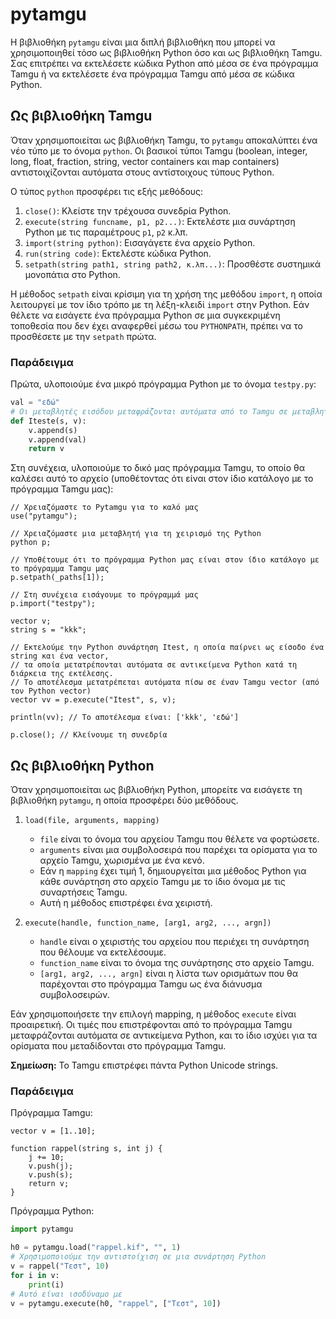 # pytamgu

Η βιβλιοθήκη `pytamgu` είναι μια διπλή βιβλιοθήκη που μπορεί να χρησιμοποιηθεί τόσο ως βιβλιοθήκη Python όσο και ως βιβλιοθήκη Tamgu. Σας επιτρέπει να εκτελέσετε κώδικα Python από μέσα σε ένα πρόγραμμα Tamgu ή να εκτελέσετε ένα πρόγραμμα Tamgu από μέσα σε κώδικα Python.

## Ως βιβλιοθήκη Tamgu

Όταν χρησιμοποιείται ως βιβλιοθήκη Tamgu, το `pytamgu` αποκαλύπτει ένα νέο τύπο με το όνομα `python`. Οι βασικοί τύποι Tamgu (boolean, integer, long, float, fraction, string, vector containers και map containers) αντιστοιχίζονται αυτόματα στους αντίστοιχους τύπους Python.

Ο τύπος `python` προσφέρει τις εξής μεθόδους:

1. `close()`: Κλείστε την τρέχουσα συνεδρία Python.
2. `execute(string funcname, p1, p2...)`: Εκτελέστε μια συνάρτηση Python με τις παραμέτρους `p1`, `p2` κ.λπ.
3. `import(string python)`: Εισαγάγετε ένα αρχείο Python.
4. `run(string code)`: Εκτελέστε κώδικα Python.
5. `setpath(string path1, string path2, κ.λπ...)`: Προσθέστε συστημικά μονοπάτια στο Python.

Η μέθοδος `setpath` είναι κρίσιμη για τη χρήση της μεθόδου `import`, η οποία λειτουργεί με τον ίδιο τρόπο με τη λέξη-κλειδί `import` στην Python. Εάν θέλετε να εισάγετε ένα πρόγραμμα Python σε μια συγκεκριμένη τοποθεσία που δεν έχει αναφερθεί μέσω του `PYTHONPATH`, πρέπει να το προσθέσετε με την `setpath` πρώτα.

### Παράδειγμα

Πρώτα, υλοποιούμε ένα μικρό πρόγραμμα Python με το όνομα `testpy.py`:

```python
val = "εδώ"
# Οι μεταβλητές εισόδου μεταφράζονται αυτόματα από το Tamgu σε μεταβλητές Python
def Iteste(s, v):
    v.append(s)
    v.append(val)
    return v
```

Στη συνέχεια, υλοποιούμε το δικό μας πρόγραμμα Tamgu, το οποίο θα καλέσει αυτό το αρχείο (υποθέτοντας ότι είναι στον ίδιο κατάλογο με το πρόγραμμα Tamgu μας):

```tamgu
// Χρειαζόμαστε το Pytamgu για το καλό μας
use("pytamgu");

// Χρειαζόμαστε μια μεταβλητή για τη χειρισμό της Python
python p;

// Υποθέτουμε ότι το πρόγραμμα Python μας είναι στον ίδιο κατάλογο με το πρόγραμμα Tamgu μας
p.setpath(_paths[1]);

// Στη συνέχεια εισάγουμε το πρόγραμμά μας
p.import("testpy");

vector v;
string s = "kkk";

// Εκτελούμε την Python συνάρτηση Itest, η οποία παίρνει ως είσοδο ένα string και ένα vector,
// τα οποία μετατρέπονται αυτόματα σε αντικείμενα Python κατά τη διάρκεια της εκτέλεσης.
// Το αποτέλεσμα μετατρέπεται αυτόματα πίσω σε έναν Tamgu vector (από τον Python vector)
vector vv = p.execute("Itest", s, v);

println(vv); // Το αποτέλεσμα είναι: ['kkk', 'εδώ']

p.close(); // Κλείνουμε τη συνεδρία
```

## Ως βιβλιοθήκη Python

Όταν χρησιμοποιείται ως βιβλιοθήκη Python, μπορείτε να εισάγετε τη βιβλιοθήκη `pytamgu`, η οποία προσφέρει δύο μεθόδους.

1. `load(file, arguments, mapping)`
   - `file` είναι το όνομα του αρχείου Tamgu που θέλετε να φορτώσετε.
   - `arguments` είναι μια συμβολοσειρά που παρέχει τα ορίσματα για το αρχείο Tamgu, χωρισμένα με ένα κενό.
   - Εάν η `mapping` έχει τιμή 1, δημιουργείται μια μέθοδος Python για κάθε συνάρτηση στο αρχείο Tamgu με το ίδιο όνομα με τις συναρτήσεις Tamgu.
   - Αυτή η μέθοδος επιστρέφει ένα χειριστή.

2. `execute(handle, function_name, [arg1, arg2, ..., argn])`
   - `handle` είναι ο χειριστής του αρχείου που περιέχει τη συνάρτηση που θέλουμε να εκτελέσουμε.
   - `function_name` είναι το όνομα της συνάρτησης στο αρχείο Tamgu.
   - `[arg1, arg2, ..., argn]` είναι η λίστα των ορισμάτων που θα παρέχονται στο πρόγραμμα Tamgu ως ένα διάνυσμα συμβολοσειρών.

Εάν χρησιμοποιήσετε την επιλογή mapping, η μέθοδος `execute` είναι προαιρετική. Οι τιμές που επιστρέφονται από το πρόγραμμα Tamgu μεταφράζονται αυτόματα σε αντικείμενα Python, και το ίδιο ισχύει για τα ορίσματα που μεταδίδονται στο πρόγραμμα Tamgu.

**Σημείωση:** Το Tamgu επιστρέφει πάντα Python Unicode strings.

### Παράδειγμα

Πρόγραμμα Tamgu:

```tamgu
vector v = [1..10];

function rappel(string s, int j) {
    j += 10;
    v.push(j);
    v.push(s);
    return v;
}
```

Πρόγραμμα Python:

```python
import pytamgu

h0 = pytamgu.load("rappel.kif", "", 1)
# Χρησιμοποιούμε την αντιστοίχιση σε μια συνάρτηση Python
v = rappel("Τεστ", 10)
for i in v:
    print(i)
# Αυτό είναι ισοδύναμο με
v = pytamgu.execute(h0, "rappel", ["Τεστ", 10])
```